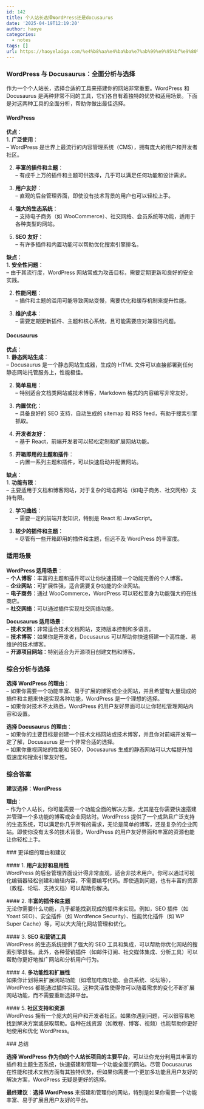 ```yaml
---
id: 142
title: 个人站长选择WordPress还是docusaurus
date: '2025-04-19T12:19:20'
author: haoye
categories:
  - notes
tags: []
url: https://haoyelaiga.com/%e4%b8%aa%e4%ba%ba%e7%ab%99%e9%95%bf%e9%80%89%e6%8b%a9wordpress%e8%bf%98%e6%98%afdocusaurus/
---
```


### WordPress 与 Docusaurus：全面分析与选择

作为一个个人站长，选择合适的工具来搭建你的网站非常重要。WordPress 和 Docusaurus 是两种非常不同的工具，它们各自有着独特的优势和适用场景。下面是对这两种工具的全面分析，帮助你做出最佳选择。

#### WordPress

**优点**：\
1\. **广泛使用**：\
– WordPress 是世界上最流行的内容管理系统（CMS），拥有庞大的用户和开发者社区。

2. **丰富的插件和主题**：\
   – 有成千上万的插件和主题可供选择，几乎可以满足任何功能和设计需求。

3. **用户友好**：\
   – 直观的后台管理界面，即使没有技术背景的用户也可以轻松上手。

4. **强大的生态系统**：\
   – 支持电子商务（如 WooCommerce）、社交网络、会员系统等功能，适用于各种类型的网站。

5. **SEO 友好**：\
   – 有许多插件和内置功能可以帮助优化搜索引擎排名。

**缺点**：\
1\. **安全性问题**：\
– 由于其流行度，WordPress 网站常成为攻击目标，需要定期更新和良好的安全实践。

2. **性能问题**：\
   – 插件和主题的滥用可能导致网站变慢，需要优化和缓存机制来提升性能。

3. **维护成本**：\
   – 需要定期更新插件、主题和核心系统，且可能需要应对兼容性问题。

#### Docusaurus

**优点**：\
1\. **静态网站生成**：\
– Docusaurus 是一个静态网站生成器，生成的 HTML 文件可以直接部署到任何静态网站托管服务上，性能极佳。

2. **简单易用**：\
   – 特别适合文档类网站或技术博客，Markdown 格式的内容编写非常友好。

3. **内置优化**：\
   – 具备良好的 SEO 支持，自动生成的 sitemap 和 RSS feed，有助于搜索引擎抓取。

4. **开发者友好**：\
   – 基于 React，前端开发者可以轻松定制和扩展网站功能。

5. **开箱即用的主题和插件**：\
   – 内置一系列主题和插件，可以快速启动并配置网站。

**缺点**：\
1\. **功能有限**：\
– 主要适用于文档和博客网站，对于复杂的动态网站（如电子商务、社交网络）支持有限。

2. **学习曲线**：\
   – 需要一定的前端开发知识，特别是 React 和 JavaScript。

3. **较少的插件和主题**：\
   – 尽管有一些开箱即用的插件和主题，但远不及 WordPress 的丰富度。

### 适用场景

**WordPress 适用场景**：\
– **个人博客**：丰富的主题和插件可以让你快速搭建一个功能完善的个人博客。\
– **企业网站**：可扩展性强，适合需要复杂功能的企业网站。\
– **电子商务**：通过 WooCommerce，WordPress 可以轻松变身为功能强大的在线商店。\
– **社交网络**：可以通过插件实现社交网络功能。

**Docusaurus 适用场景**：\
– **技术文档**：非常适合技术文档网站，支持版本控制和多语言。\
– **技术博客**：如果你是开发者，Docusaurus 可以帮助你快速搭建一个高性能、易维护的技术博客。\
– **开源项目网站**：特别适合为开源项目创建文档和博客。

### 综合分析与选择

**选择 WordPress 的理由**：\
– 如果你需要一个功能丰富、易于扩展的博客或企业网站，并且希望有大量现成的插件和主题来快速实现各种功能，WordPress 是一个理想的选择。\
– 如果你对技术不太熟悉，WordPress 的用户友好界面可以让你轻松管理网站内容和设置。

**选择 Docusaurus 的理由**：\
– 如果你的主要目标是创建一个技术文档网站或技术博客，并且你对前端开发有一定了解，Docusaurus 是一个非常合适的选择。\
– 如果你重视网站的性能和 SEO，Docusaurus 生成的静态网站可以大幅提升加载速度和搜索引擎友好性。

### 综合答案

**建议选择**：**WordPress**

**理由**：\
– 作为个人站长，你可能需要一个功能全面的解决方案，尤其是在你需要快速搭建并管理一个多功能的博客或企业网站时。WordPress 提供了一个成熟且广泛支持的生态系统，可以满足你几乎所有的需求，无论是简单的博客，还是复杂的企业网站。即使你没有太多的技术背景，WordPress 的用户友好界面和丰富的资源也能让你轻松上手。

\### 更详细的理由和建议

\#### 1. **用户友好和易用性**\
WordPress 的后台管理界面设计得非常直观，适合非技术用户。你可以通过可视化编辑器轻松创建和编辑内容，不需要编写代码。即使遇到问题，也有丰富的资源（教程、论坛、支持文档）可以帮助你解决。

\#### 2. **丰富的插件和主题**\
无论你需要什么功能，几乎都能找到现成的插件来实现。例如，SEO 插件（如 Yoast SEO）、安全插件（如 Wordfence Security）、性能优化插件（如 WP Super Cache）等，可以大大简化网站管理和优化。

\#### 3. **SEO 和营销工具**\
WordPress 的生态系统提供了强大的 SEO 工具和集成，可以帮助你优化网站的搜索引擎排名。此外，各种营销插件（如邮件订阅、社交媒体集成、分析工具）可以帮助你更好地推广网站和分析用户行为。

\#### 4. **多功能性和扩展性**\
如果你计划将来扩展网站功能（如增加电商功能、会员系统、论坛等），WordPress 都能通过插件实现。这种灵活性使得你可以随着需求的变化不断扩展网站功能，而不需要重新选择平台。

\#### 5. **社区支持和资源**\
WordPress 拥有一个庞大的用户和开发者社区。如果你遇到问题，可以很容易地找到解决方案或获取帮助。各种在线资源（如教程、博客、视频）也能帮助你更好地使用和优化 WordPress。

\### 总结

**选择 WordPress 作为你的个人站长项目的主要平台**，可以让你充分利用其丰富的插件和主题生态系统，快速搭建和管理一个功能全面的网站。尽管 Docusaurus 在性能和技术文档方面有其独特优势，但如果你需要一个更加多功能且用户友好的解决方案，WordPress 无疑是更好的选择。

**最终建议**：**选择 WordPress** 来搭建和管理你的网站，特别是如果你需要一个功能丰富、易于扩展且用户友好的平台。

